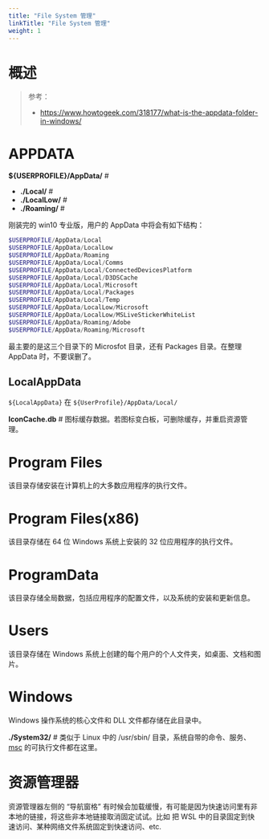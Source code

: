 ```yaml
---
title: "File System 管理"
linkTitle: "File System 管理"
weight: 1
---
```


# 概述

> 参考：
>
> - <https://www.howtogeek.com/318177/what-is-the-appdata-folder-in-windows/>

# APPDATA

**${USERPROFILE}/AppData/** #

- **./Local/** #
- **./LocalLow/** #
- **./Roaming/** #

刚装完的 win10 专业版，用户的 AppData 中将会有如下结构：

```powershell
$USERPROFILE/AppData/Local
$USERPROFILE/AppData/LocalLow
$USERPROFILE/AppData/Roaming
$USERPROFILE/AppData/Local/Comms
$USERPROFILE/AppData/Local/ConnectedDevicesPlatform
$USERPROFILE/AppData/Local/D3DSCache
$USERPROFILE/AppData/Local/Microsoft
$USERPROFILE/AppData/Local/Packages
$USERPROFILE/AppData/Local/Temp
$USERPROFILE/AppData/LocalLow/Microsoft
$USERPROFILE/AppData/LocalLow/MSLiveStickerWhiteList
$USERPROFILE/AppData/Roaming/Adobe
$USERPROFILE/AppData/Roaming/Microsoft
```

最主要的是这三个目录下的 Microsfot 目录，还有 Packages 目录。在整理 AppData 时，不要误删了。

## LocalAppData

`${LocalAppData}` 在 `${UserProfile}/AppData/Local/`

**IconCache.db** # 图标缓存数据。若图标变白板，可删除缓存，并重启资源管理。

# Program Files

该目录存储安装在计算机上的大多数应用程序的执行文件。

# Program Files(x86)

该目录存储在 64 位 Windows 系统上安装的 32 位应用程序的执行文件。

# ProgramData

该目录存储全局数据，包括应用程序的配置文件，以及系统的安装和更新信息。

# Users

该目录存储在 Windows 系统上创建的每个用户的个人文件夹，如桌面、文档和图片。

# Windows

Windows 操作系统的核心文件和 DLL 文件都存储在此目录中。

**./System32/** # 类似于 Linux 中的 /usr/sbin/ 目录，系统自带的命令、服务、[msc](/docs/1.操作系统/Windows%20管理/Microsoft%20Management%20Console/Microsoft%20Management%20Console.md#MSC) 的可执行文件都在这里。

# 资源管理器

资源管理器左侧的 “导航窗格” 有时候会加载缓慢，有可能是因为快速访问里有非本地的链接，将这些非本地链接取消固定试试。比如 把 WSL 中的目录固定到快速访问、某种网络文件系统固定到快速访问、etc.